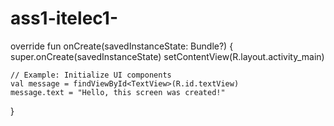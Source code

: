 # ass1-itelec1-
override fun onCreate(savedInstanceState: Bundle?) {
    super.onCreate(savedInstanceState)
    setContentView(R.layout.activity_main)

    // Example: Initialize UI components
    val message = findViewById<TextView>(R.id.textView)
    message.text = "Hello, this screen was created!"
}
